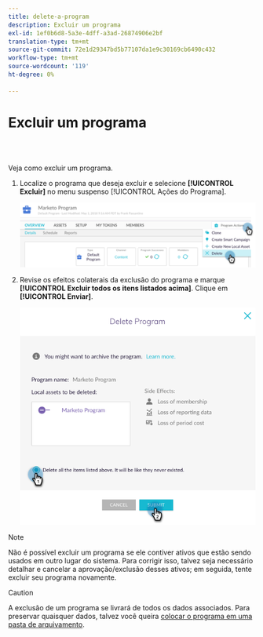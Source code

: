 ```yaml
---
title: delete-a-program
description: Excluir um programa
exl-id: 1ef0b6d8-5a3e-4dff-a3ad-26874906e2bf
translation-type: tm+mt
source-git-commit: 72e1d29347bd5b77107da1e9c30169cb6490c432
workflow-type: tm+mt
source-wordcount: '119'
ht-degree: 0%

---
```


# Excluir um programa

<br> 

Veja como excluir um programa.

1. Localize o programa que deseja excluir e selecione **[!UICONTROL Excluir]** no menu suspenso [!UICONTROL Ações do Programa].

   ![Imagem Um](/help/sky/assets/programs/delete-a-program/delete-a-program-1.png)

1. Revise os efeitos colaterais da exclusão do programa e marque **[!UICONTROL Excluir todos os itens listados acima]**. Clique em **[!UICONTROL Enviar]**.

   ![Imagem dois](/help/sky/assets/programs/delete-a-program/delete-a-program-2.png)

>[!NOTE]
>
>Não é possível excluir um programa se ele contiver ativos que estão sendo usados em outro lugar do sistema. Para corrigir isso, talvez seja necessário detalhar e cancelar a aprovação/exclusão desses ativos; em seguida, tente excluir seu programa novamente.

>[!CAUTION]
>
>A exclusão de um programa se livrará de todos os dados associados. Para preservar quaisquer dados, talvez você queira [colocar o programa em uma pasta de arquivamento](/help/sky/archive-a-program.md).
